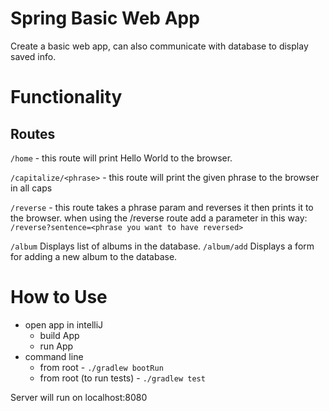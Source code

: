 # Spring Basic Web App
Create a basic web app, can also communicate with database to display saved info.

# Functionality

## Routes
`/home` - this route will print Hello World to the browser.

`/capitalize/<phrase>` - this route will print the given phrase to the browser in all caps

`/reverse` - this route takes a phrase param and reverses it then prints it to the browser.
    when using the /reverse route add a parameter in this way: 
    `/reverse?sentence=<phrase you want to have reversed> `

`/album` Displays list of albums in the database.
`/album/add`  Displays a form for adding a new album to the database.

# How to Use

- open app in intelliJ
    - build App
    - run App
- command line
    - from root - `./gradlew bootRun`
    - from root (to run tests) - `./gradlew test`
    
Server will run on localhost:8080




